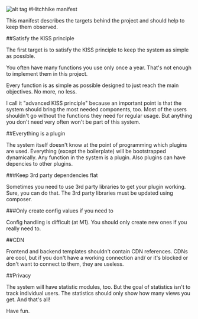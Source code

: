 ![alt tag](https://avatars0.githubusercontent.com/u/13689977?v=3&s=200)
#Hitchhike manifest

This manifest describes the targets behind the project and should help to keep them observed.

##Satisfy the KISS principle

The first target is to satisfy the KISS principle to keep the system as simple as possible.

You often have many functions you use only once a year. That's not enough to implement them in this project.

Every function is as simple as possible designed to just reach the main objectives. No more, no less.

I call it "advanced KISS principle" because an important point is that the system should bring the most needed components, too.
Most of the users shouldn't go without the functions they need for regular usage. But anything you don't need very often won't be part of this system.

##Everything is a plugin

The system itself doesn't know at the point of programming which plugins are used. 
Everything (except the boilerplate) will be bootstrapped dynamically. 
Any function in the system is a plugin. Also plugins can have depencies to other plugins.

###Keep 3rd party dependencies flat

Sometimes you need to use 3rd party libraries to get your plugin working. Sure, you can do that. The 3rd party libraries must be updated using composer.

###Only create config values if you need to

Config handling is difficult (at M1). You should only create new ones if you really need to.

##CDN

Frontend and backend templates shouldn't contain CDN references. 
CDNs are cool, but if you don't have a working connection and/ or it's blocked or don't want to connect to them, they are useless.

##Privacy

The system will have statistic modules, too. But the goal of statistics isn't to track individual users. 
The statistics should only show how many views you get. And that's all!

Have fun.
